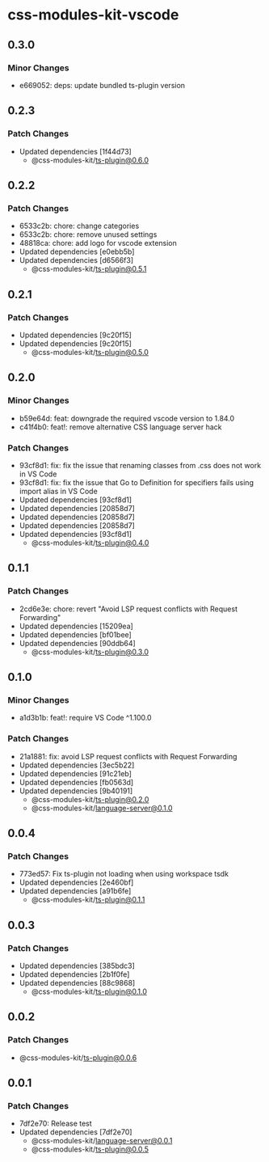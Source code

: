 # css-modules-kit-vscode

## 0.3.0

### Minor Changes

- e669052: deps: update bundled ts-plugin version

## 0.2.3

### Patch Changes

- Updated dependencies [1f44d73]
  - @css-modules-kit/ts-plugin@0.6.0

## 0.2.2

### Patch Changes

- 6533c2b: chore: change categories
- 6533c2b: chore: remove unused settings
- 48818ca: chore: add logo for vscode extension
- Updated dependencies [e0ebb5b]
- Updated dependencies [d6566f3]
  - @css-modules-kit/ts-plugin@0.5.1

## 0.2.1

### Patch Changes

- Updated dependencies [9c20f15]
- Updated dependencies [9c20f15]
  - @css-modules-kit/ts-plugin@0.5.0

## 0.2.0

### Minor Changes

- b59e64d: feat: downgrade the required vscode version to 1.84.0
- c41f4b0: feat!: remove alternative CSS language server hack

### Patch Changes

- 93cf8d1: fix: fix the issue that renaming classes from .css does not work in VS Code
- 93cf8d1: fix: fix the issue that Go to Definition for specifiers fails using import alias in VS Code
- Updated dependencies [93cf8d1]
- Updated dependencies [20858d7]
- Updated dependencies [20858d7]
- Updated dependencies [20858d7]
- Updated dependencies [93cf8d1]
  - @css-modules-kit/ts-plugin@0.4.0

## 0.1.1

### Patch Changes

- 2cd6e3e: chore: revert "Avoid LSP request conflicts with Request Forwarding"
- Updated dependencies [15209ea]
- Updated dependencies [bf01bee]
- Updated dependencies [90ddb64]
  - @css-modules-kit/ts-plugin@0.3.0

## 0.1.0

### Minor Changes

- a1d3b1b: feat!: require VS Code ^1.100.0

### Patch Changes

- 21a1881: fix: avoid LSP request conflicts with Request Forwarding
- Updated dependencies [3ec5b22]
- Updated dependencies [91c21eb]
- Updated dependencies [fb0563d]
- Updated dependencies [9b40191]
  - @css-modules-kit/ts-plugin@0.2.0
  - @css-modules-kit/language-server@0.1.0

## 0.0.4

### Patch Changes

- 773ed57: Fix ts-plugin not loading when using workspace tsdk
- Updated dependencies [2e460bf]
- Updated dependencies [a91b6fe]
  - @css-modules-kit/ts-plugin@0.1.1

## 0.0.3

### Patch Changes

- Updated dependencies [385bdc3]
- Updated dependencies [2b1f0fe]
- Updated dependencies [88c9868]
  - @css-modules-kit/ts-plugin@0.1.0

## 0.0.2

### Patch Changes

- @css-modules-kit/ts-plugin@0.0.6

## 0.0.1

### Patch Changes

- 7df2e70: Release test
- Updated dependencies [7df2e70]
  - @css-modules-kit/language-server@0.0.1
  - @css-modules-kit/ts-plugin@0.0.5
